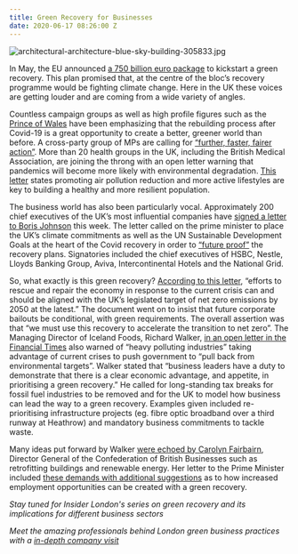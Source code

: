 ```yaml
---
title: Green Recovery for Businesses
date: 2020-06-17 08:26:00 Z
---
```


![architectural-architecture-blue-sky-building-305833.jpg](/uploads/architectural-architecture-blue-sky-building-305833.jpg)

In May, the EU announced [a 750 billion euro package](https://uk.reuters.com/article/us-eu-budget-recovery-climate-factbox/factbox-key-climate-spending-in-eus-green-recovery-plan-idUKKBN2331RB) to kickstart a green recovery. This plan promised that, at the centre of the bloc’s recovery programme would be fighting climate change. Here in the UK these voices are getting louder and are coming from a wide variety of angles. 

Countless campaign groups as well as high profile figures such as the [Prince of Wales](https://www.princeofwales.gov.uk/speech/message-hrh-prince-wales-earth-day-2020) have been emphasizing that the rebuilding process after Covid-19 is a great opportunity to create a better, greener world than before. A cross-party group of MPs are calling for [“further, faster, fairer action”](https://www.theguardian.com/world/2020/may/27/uk-green-recovery-covid-19-mps-climate-nature). More than 20 health groups in the UK, including the British Medical Association, are joining the throng with an open letter warning that pandemics will become more likely with environmental degradation. [This letter](https://www.telegraph.co.uk/news/2020/06/08/doctors-say-green-recovery-will-protect-health/) states promoting air pollution reduction and more active lifestyles are key to building a healthy and more resilient population. 

The business world has also been particularly vocal. Approximately 200 chief executives of the UK’s most influential companies have [signed a letter to Boris Johnson](https://www.theguardian.com/business/2020/jun/01/top-business-leaders-call-on-boris-johnson-to-set-out-green-recovery-plan) this week. The letter called on the prime minister to place the UK’s climate commitments as well as the UN Sustainable Development Goals at the heart of the Covid recovery in order to [“future proof”](https://www.foodservicefootprint.com/food-giants-throw-weight-behind-green-recovery/) the recovery plans. Signatories included the chief executives of HSBC, Nestle, Lloyds Banking Group, Aviva, Intercontinental Hotels and the National Grid. 

So, what exactly is this green recovery?
[According to this letter](https://www.ft.com/content/49cac3b5-6463-4a21-9452-643b750431d9), “efforts to rescue and repair the economy in response to the current crisis can and should be aligned with the UK’s legislated target of net zero emissions by 2050 at the latest.”  The document went on to insist that future corporate bailouts be conditional, with green requirements. The overall assertion was that “we must use this recovery to accelerate the transition to net zero”.
The Managing Director of Iceland Foods, Richard Walker, [in an open letter in the Financial Times](https://www.ft.com/content/c5d5412e-a5a9-11ea-a27c-b8aa85e36b7e) also warned of “heavy polluting industries” taking advantage of current crises to push government to “pull back from environmental targets”. Walker stated that “business leaders have a duty to demonstrate that there is a clear economic advantage, and appetite, in prioritising a green recovery.” He called for long-standing tax breaks for fossil fuel industries to be removed and for the UK to model how business can lead the way to a green recovery. Examples given included re-prioritising infrastructure projects (eg. fibre optic broadband over a third runway at Heathrow) and mandatory business commitments to tackle waste.

Many ideas put forward by Walker [were echoed by Carolyn Fairbairn](https://www.current-news.co.uk/news/cbi-latest-to-call-for-green-recovery-to-help-uk-build-back-better), Director General of the Confederation of British Businesses such as retrofitting buildings and renewable energy. Her letter to the Prime Minister included [these demands with additional suggestions](https://www.current-news.co.uk/news/cbi-latest-to-call-for-green-recovery-to-help-uk-build-back-better) as to how increased employment opportunities can be created with a green recovery.

*Stay tuned for Insider London's series on green recovery and its implications for different business sectors*

*Meet the amazing professionals behind London green business practices with a [in-depth company visit](https://www.insiderlondon.com/london/company-visits/)*
